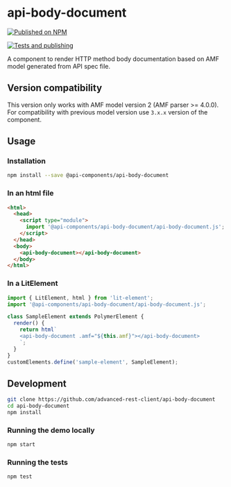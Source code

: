 # api-body-document

[![Published on NPM](https://img.shields.io/npm/v/@api-components/api-body-document.svg)](https://www.npmjs.com/package/@api-components/api-body-document)

[![Tests and publishing](https://github.com/advanced-rest-client/api-body-document/actions/workflows/deployment.yml/badge.svg)](https://github.com/advanced-rest-client/api-body-document/actions/workflows/deployment.yml)

A component to render HTTP method body documentation based on AMF model generated from API spec file.

## Version compatibility

This version only works with AMF model version 2 (AMF parser >= 4.0.0).
For compatibility with previous model version use `3.x.x` version of the component.

## Usage

### Installation

```sh
npm install --save @api-components/api-body-document
```

### In an html file

```html
<html>
  <head>
    <script type="module">
      import '@api-components/api-body-document/api-body-document.js';
    </script>
  </head>
  <body>
    <api-body-document></api-body-document>
  </body>
</html>
```

### In a LitElement

```js
import { LitElement, html } from 'lit-element';
import '@api-components/api-body-document/api-body-document.js';

class SampleElement extends PolymerElement {
  render() {
    return html`
    <api-body-document .amf="${this.amf}"></api-body-document>
    `;
  }
}
customElements.define('sample-element', SampleElement);
```

## Development

```sh
git clone https://github.com/advanced-rest-client/api-body-document
cd api-body-document
npm install
```

### Running the demo locally

```sh
npm start
```

### Running the tests

```sh
npm test
```
